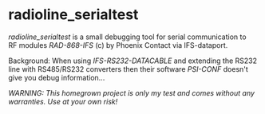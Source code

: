 radioline_serialtest   
====================      

*radioline_serialtest* is a small debugging tool for serial communication to    
RF modules *RAD-868-IFS* (c) by Phoenix Contact via IFS-dataport.   

   
Background: When using *IFS-RS232-DATACABLE* and extending the RS232 line with RS485/RS232 converters then their software *PSI-CONF* doesn't give you debug information...    

   
*WARNING: This homegrown project is only my test and comes without any warranties. Use at your own risk!*   
   

